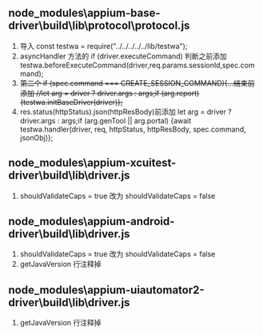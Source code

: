 ## node_modules\appium-base-driver\build\lib\protocol\protocol.js

1. 导入 const testwa = require("../../../../../lib/testwa");
2. asyncHandler 方法的
   if (driver.executeCommand)
   判断之前添加
   testwa.beforeExecuteCommand(driver,req.params.sessionId,spec.command);
3. ~~第二个 if (spec.command === CREATE_SESSION_COMMAND){...结束前添加
   //let arg = driver ? driver.args : args;if (arg.report) {testwa.initBaseDriver(driver)};~~
4. res.status(httpStatus).json(httpResBody)前添加
   let arg = driver ? driver.args : args;if (arg.genTool || arg.portal) {await testwa.handler(driver, req, httpStatus, httpResBody, spec.command, jsonObj)};

## node_modules\appium-xcuitest-driver\build\lib\driver.js

1. shouldValidateCaps = true 改为 shouldValidateCaps = false

## node_modules\appium-android-driver\build\lib\driver.js

1. shouldValidateCaps = true 改为 shouldValidateCaps = false
2. getJavaVersion 行注释掉

## node_modules\appium-uiautomator2-driver\build\lib\driver.js

1. getJavaVersion 行注释掉
